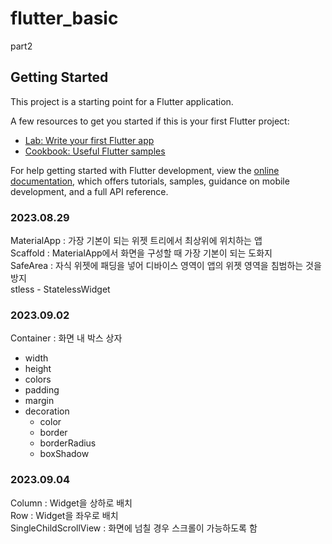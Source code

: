 # flutter_basic

part2

## Getting Started

This project is a starting point for a Flutter application.

A few resources to get you started if this is your first Flutter project:

- [Lab: Write your first Flutter app](https://docs.flutter.dev/get-started/codelab)
- [Cookbook: Useful Flutter samples](https://docs.flutter.dev/cookbook)

For help getting started with Flutter development, view the
[online documentation](https://docs.flutter.dev/), which offers tutorials,
samples, guidance on mobile development, and a full API reference.

### 2023.08.29
MaterialApp : 가장 기본이 되는 위젯 트리에서 최상위에 위치하는 앱  
Scaffold : MaterialApp에서 화면을 구성할 때 가장 기본이 되는 도화지  
SafeArea : 자식 위젯에 패딩을 넣어 디바이스 영역이 앱의 위젯 영역을 침범하는 것을 방지  
stless - StatelessWidget

### 2023.09.02
Container : 화면 내 박스 상자
- width
- height
- colors
- padding
- margin
- decoration
  - color
  - border
  - borderRadius
  - boxShadow

### 2023.09.04  
Column : Widget을 상하로 배치  
Row : Widget을 좌우로 배치  
SingleChildScrollView : 화면에 넘칠 경우 스크롤이 가능하도록 함  